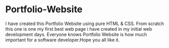 # Portfolio-Website
I have created this Portfolio Website using pure HTML &amp; CSS. From scratch this one is one my first best web page i have created in my initial web development days. Everyone knows Portfolio Website is how much important for a software developer.Hope you all like it. 
